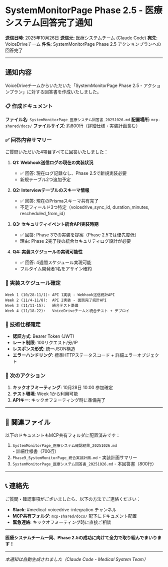 # SystemMonitorPage Phase 2.5 - 医療システム回答完了通知

**送信日時**: 2025年10月26日
**送信元**: 医療システムチーム (Claude Code)
**宛先**: VoiceDriveチーム
**件名**: SystemMonitorPage Phase 2.5 アクションプランへの回答完了

---

## 通知内容

VoiceDriveチームからいただいた「SystemMonitorPage Phase 2.5 - アクションプラン」に対する回答書を作成いたしました。

### 📋 作成ドキュメント

**ファイル名**: `SystemMonitorPage_医療システム回答書_20251026.md`
**配置場所**: `mcp-shared/docs/`
**ファイルサイズ**: 約800行（詳細仕様・実装計画含む）

### ✅ 回答内容サマリー

ご質問いただいた4項目すべてに回答いたしました：

1. **Q1: Webhook送信ログの現在の実装状況**
   - ✅ 回答: 現在ログ記録なし、Phase 2.5で新規実装必要
   - 新規テーブル2つ追加予定

2. **Q2: Interviewテーブルのスキーマ情報**
   - ✅ 回答: 現在のPrismaスキーマ共有完了
   - 不足フィールド3つ特定（voicedrive_sync_id, duration_minutes, rescheduled_from_id）

3. **Q3: セキュリティイベント統合API実装時期**
   - ✅ 回答: Phase 3での実装を提案（Phase 2.5では優先度低）
   - 理由: Phase 2完了後の統合セキュリティログ設計が必要

4. **Q4: 実装スケジュールの実現可能性**
   - ✅ 回答: 4週間スケジュール実現可能
   - フルタイム開発者1名をアサイン確約

### 📅 実装スケジュール確定

```
Week 1 (10/28-11/1): API 1実装 - Webhook送信統計API
Week 2 (11/4-11/8):  API 2実装 - 面談完了統計API
Week 3 (11/11-15):   統合テスト準備
Week 4 (11/18-22):   VoiceDriveチームと統合テスト + デプロイ
```

### 🔑 技術仕様確定

- **認証方式**: Bearer Token (JWT)
- **レート制限**: 100リクエスト/分/IP
- **レスポンス形式**: 統一JSON構造
- **エラーハンドリング**: 標準HTTPステータスコード + 詳細エラーオブジェクト

### 🤝 次のアクション

1. **キックオフミーティング**: 10月28日 10:00 参加確定
2. **テスト環境**: Week 1から利用可能
3. **APIキー**: キックオフミーティング時に準備完了

---

## 📎 関連ファイル

以下のドキュメントもMCP共有フォルダに配置済みです：

1. `SystemMonitorPage_医療システム確認結果_20251026.md` - 詳細仕様書（700行）
2. `Phase9_SystemMonitorPage_統合実装計画.md` - 実装計画サマリー
3. `SystemMonitorPage_医療システム回答書_20251026.md` - 本回答書（800行）

---

## 📞 連絡先

ご質問・確認事項がございましたら、以下の方法でご連絡ください：

- **Slack**: #medical-voicedrive-integration チャンネル
- **MCP共有フォルダ**: `mcp-shared/docs/` 配下にドキュメント配置
- **緊急連絡**: キックオフミーティング時に直接ご相談

---

**医療システムチーム一同、Phase 2.5の成功に向けて全力で取り組んでまいります！**

---

*本通知は自動生成されました（Claude Code - Medical System Team）*
